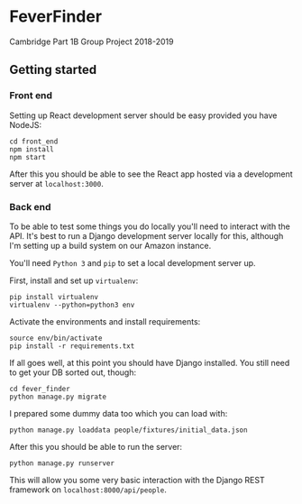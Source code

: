 # FeverFinder
Cambridge Part 1B Group Project 2018-2019

## Getting started

### Front end

Setting up React development server should be easy provided you have NodeJS:

```
cd front_end
npm install
npm start
```

After this you should be able to see the React app hosted via a development server at `localhost:3000`.

### Back end

To be able to test some things you do locally you'll need to interact with the API. It's best to run a
Django development server locally for this, although I'm setting up a build system on our Amazon instance.

You'll need `Python 3` and `pip` to set a local development server up.

First, install and set up `virtualenv`:
```
pip install virtualenv
virtualenv --python=python3 env
```

Activate the environments and install requirements:
```
source env/bin/activate
pip install -r requirements.txt
```

If all goes well, at this point you should have Django installed. You still need to get your DB sorted out, though:
```
cd fever_finder
python manage.py migrate
```

I prepared some dummy data too which you can load with:
```
python manage.py loaddata people/fixtures/initial_data.json
```

After this you should be able to run the server:
```
python manage.py runserver
```

This will allow you some very basic interaction with the Django REST framework on `localhost:8000/api/people`.

